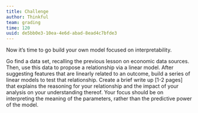 ```yaml
---
title: Challenge
author: Thinkful
team: grading
time: 120
uuid: de5bb0e3-10ea-4e6d-abad-8ead4c7bfde3
---
```


Now it’s time to go build your own model focused on interpretability.

Go find a data set, recalling the previous lesson on economic data sources. Then, use this data to propose a relationship via a linear model. After suggesting features that are linearly related to an outcome, build a series of linear models to test that relationship. Create a brief write up [1-2 pages] that explains the reasoning for your relationship and the impact of your analysis on your understanding thereof. Your focus should be on interpreting the meaning of the parameters, rather than the predictive power of the model.